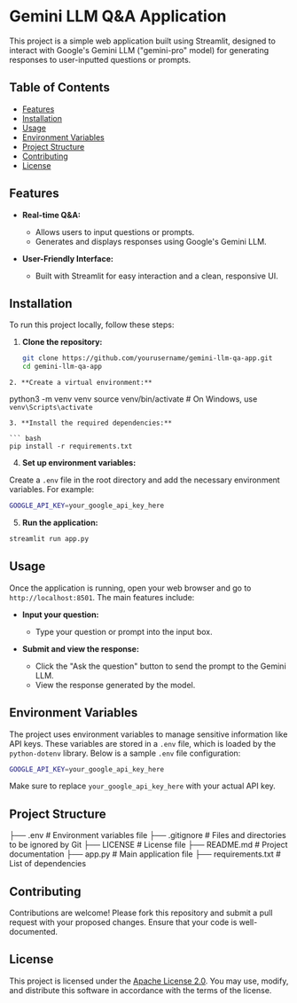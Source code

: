 # Gemini LLM Q&A Application

This project is a simple web application built using Streamlit, designed to interact with Google's Gemini LLM ("gemini-pro" model) for generating responses to user-inputted questions or prompts.

## Table of Contents

- [Features](#features)
- [Installation](#installation)
- [Usage](#usage)
- [Environment Variables](#environment-variables)
- [Project Structure](#project-structure)
- [Contributing](#contributing)
- [License](#license)

## Features

- **Real-time Q&A:**
  - Allows users to input questions or prompts.
  - Generates and displays responses using Google's Gemini LLM.
  
- **User-Friendly Interface:**
  - Built with Streamlit for easy interaction and a clean, responsive UI.

## Installation

To run this project locally, follow these steps:

1. **Clone the repository:**
   ```bash
   git clone https://github.com/yourusername/gemini-llm-qa-app.git
   cd gemini-llm-qa-app
```
2. **Create a virtual environment:**

```
python3 -m venv venv
source venv/bin/activate  # On Windows, use `venv\Scripts\activate`
```
3. **Install the required dependencies:**

``` bash
pip install -r requirements.txt
```
4. **Set up environment variables:**

Create a `.env` file in the root directory and add the necessary environment variables. For example:

``` bash 
GOOGLE_API_KEY=your_google_api_key_here
```

5. **Run the application:**
``` bash 
streamlit run app.py
```

## Usage

Once the application is running, open your web browser and go to `http://localhost:8501`. The main features include:

- **Input your question:**
  - Type your question or prompt into the input box.
  
- **Submit and view the response:**
  - Click the "Ask the question" button to send the prompt to the Gemini LLM.
  - View the response generated by the model.

## Environment Variables

The project uses environment variables to manage sensitive information like API keys. These variables are stored in a `.env` file, which is loaded by the `python-dotenv` library. Below is a sample `.env` file configuration:
``` bash
GOOGLE_API_KEY=your_google_api_key_here

```

Make sure to replace `your_google_api_key_here` with your actual API key.

## Project Structure

├── .env                      # Environment variables file
├── .gitignore                # Files and directories to be ignored by Git
├── LICENSE                   # License file
├── README.md                 # Project documentation
├── app.py                    # Main application file
├── requirements.txt          # List of dependencies

## Contributing 

Contributions are welcome! Please fork this repository and submit a pull request with your proposed changes. Ensure that your code  is well-documented.

## License

This project is licensed under the [Apache License 2.0](./LICENSE). You may use, modify, and distribute this software in accordance with the terms of the license.







